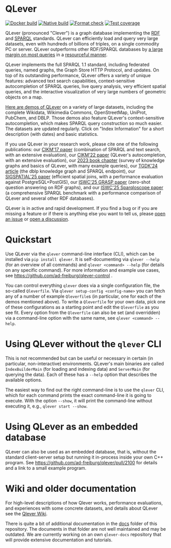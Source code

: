 # QLever

[![Docker build](https://github.com/ad-freiburg/QLever/actions/workflows/docker-publish.yml/badge.svg)](https://github.com/ad-freiburg/QLever/actions/workflows/docker-publish.yml)
[![Native build](https://github.com/ad-freiburg/qlever/actions/workflows/native-build.yml/badge.svg)](https://github.com/ad-freiburg/qlever/actions/workflows/native-build.yml)
[![Format check](https://github.com/ad-freiburg/qlever/actions/workflows/format-check.yml/badge.svg)](https://github.com/ad-freiburg/qlever/actions/workflows/format-check.yml)
[![Test coverage](https://codecov.io/github/ad-freiburg/qlever/branch/master/graph/badge.svg?token=OHcEh02rW0)](https://codecov.io/github/ad-freiburg/qlever)

QLever (pronounced "Clever") is a graph database implementing the
[RDF](https://www.w3.org/TR/rdf11-concepts/) and
[SPARQL](https://www.w3.org/TR/sparql11-overview/) standards. QLever can
efficiently load and query very large datasets, even with hundreds of billions
of triples, on a single commodity PC or server. QLever outperforms other RDF/SPARQL
databases by [a large margin on most queries](https://qlever.dev/evaluation) in a
[resourceful manner](https://github.com/ad-freiburg/qlever/wiki/QLever-performance-evaluation-and-comparison-to-other-SPARQL-engines).

QLever implements the full SPARQL 1.1 standard, including federated queries,
named graphs, the Graph Store HTTP Protocol, and updates. On top of its
outstanding performance, QLever offers a variety of unique features: advanced
text search capabilities, context-sensitive autocompletion of SPARQL queries,
live query analysis, very efficient spatial queries, and the interactive
visualization of very large numbers of geometric objects on a map.

[Here are demos of QLever](http://qlever.cs.uni-freiburg.de) on a variety of
large datasets, including the complete Wikidata, Wikimedia Commons,
OpenStreetMap, UniProt, PubChem, and DBLP. Those demos also feature QLever's
context-sensitive autocompletion, which makes SPARQL query construction so much
easier. The datasets are updated regularly. Click on "Index Information" for a
short description (with dates) and basic statistics.

If you use QLever in your research work, please cite one of the following publications:
our [CIKM'17 paper](https://ad-publications.informatik.uni-freiburg.de/CIKM_qlever_BB_2017.pdf) (combination of SPARQL and text search, with an extensive evaluation),
our [CIKM'22 paper](https://ad-publications.cs.uni-freiburg.de/CIKM_sparql_autocompletion_BKKKS_2022.pdf) (QLever's autocompletion, with an extensive evaluation),
our [2023 book chapter](https://ad-publications.cs.uni-freiburg.de/CHAPTER_knowledge_graphs_BKKK_2023.pdf) (survey of knowledge graphs and basics of QLever, with many example queries),
our [TGDK'24 article](https://drops.dagstuhl.de/entities/document/10.4230/TGDK.2.2.3) (the dblp knowledge graph and SPARQL endpoint),
our [SIGSPATIAL'25
paper](https://ad-publications.cs.uni-freiburg.de/SIGSPATIAL_spatialjoin_BBK_2025.pdf)
(efficient spatial joins, with a performance evaluation against PostgreSQL+PostGIS),
our [ISWC'25 GRASP paper](https://ad-publications.cs.uni-freiburg.de/ISWC_grasp_WB_2025.pdf) (zero-shot question answering on RDF graphs),
and our [ISWC'25 Sparqloscope paper](https://ad-publications.cs.uni-freiburg.de/ISWC_sparqloscope_BKTU_2025.pdf)
(a comprehensive SPARQL benchmark with a performance comparison of QLever and
several other RDF databases).

QLever is in active and rapid development. If you find a bug or if you are
missing a feature or if there is anything else you want to tell us, please
[open an issue](https://github.com/ad-freiburg/qlever/issues) or [open a
discussion](https://github.com/ad-freiburg/qlever/discussions).

# Quickstart

Use QLever via the `qlever` command-line interface (CLI),  which can be
installed via `pip install qlever`. It is self-documenting via `qlever --help`
(for an overview of all commands) and `qlever <command> --help` (for details on
any specific command). For more information and example use cases, see
https://github.com/ad-freiburg/qlever-control .

You can control everything `qlever` does via a single configuration file, the
so-called `Qleverfile`. Via `qlever setup-config <config-name>` you can fetch
any of a number of example `Qleverfile`s (in particular, one for each of the
demos mentioned above). To write a `Qleverfile` for your own data, pick one of
these configurations as a starting point and edit the `Qleverfile` as you see
fit. Every option from the `Qleverfile` can also be set (and overridden) via
a command-line option with the same name, see `qlever <command> --help`.


# Using QLever without the `qlever` CLI

This is not recommended but can be useful or necessary in certain (in
particular, non-interactive) environments. QLever's main binaries are called
`IndexBuilderMain` (for loading and indexing data) and `ServerMain` (for
querying the data). Each of these has a `--help` option that describes the
available options.

The easiest way to find out the right command-line is to use the `qlever` CLI,
which for each command prints the exact command-line it is going to execute.
With the option `--show`, it will print the command-line without executing it,
e.g., `qlever start --show`.

# Using QLever as an embedded database

QLever can also be used as an embedded database, that is, without the standard
client-server setup but running it in-process inside your own C++ program.
See https://github.com/ad-freiburg/qlever/pull/2100 for details and a link to a
small example program.

# Wiki and older documentation

For high-level descriptions of how Qlever works, performance evaluations,
and experiences with some concrete datasets, and details about QLever see the
[Qlever Wiki](https://github.com/ad-freiburg/qlever/wiki).

There is quite a bit of additional documentation in the [docs](docs) folder of
this repository. The documents in that folder are not well maintained and may
be outdated. We are currently working on an own `qlever-docs` repository that
will provide extensive documentation and tutorials.
